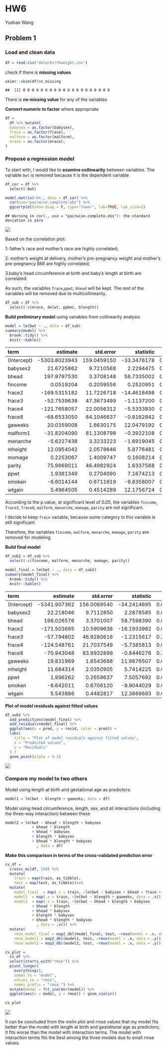 HW6
================
Yushan Wang

## Problem 1

### Load and clean data

``` r
df = read.csv("data/birthweight.csv") 
```

check if there is **missing values**

``` r
skimr::skim(df)$n_missing
```

    ##  [1] 0 0 0 0 0 0 0 0 0 0 0 0 0 0 0 0 0 0 0 0

There is **no missing value** for any of the variables

**Convert numeric to factor** where appropriate

``` r
df = 
  df %>% mutate(
  babysex = as.factor(babysex),
  frace = as.factor(frace),
  malform = as.factor(malform),
  mrace = as.factor(mrace),
)
```

### Propose a regression model

To start with, I would like to **examine collinearity** between
variables. The variable `bwt` is removed because it is the dependent
variable

``` r
df_cor = df %>% 
  select(-bwt)

model.matrix(~0+., data = df_cor) %>% 
  cor(use="pairwise.complete.obs") %>% 
  ggcorrplot(show.diag = F, type="lower", lab=TRUE, lab_size=2)
```

    ## Warning in cor(., use = "pairwise.complete.obs"): the standard deviation is zero

![](p8105_hw6_yw3772_files/figure-gfm/unnamed-chunk-4-1.png)<!-- -->

Based on the correlation plot:

1: father’s race and mother’s race are highly correlated;

2: mother’s weight at delivery, mother’s pre-pregnancy weight and
mother’s pre-pregnancy BMI are highly correlated;

3.baby’s head circumference at birth and baby’s length at birth are
correlated.

As such, the variables `frace`,`ppwt`, `bhead` will be kept. The rest of
the variables will be removed due to multicollinearity.

``` r
df_sub = df %>% 
  select(-c(mrace, delwt, ppbmi, blength))
```

**Build preliminary model** using variables from collinearity analysis

``` r
model = lm(bwt ~ ., data = df_sub)
summary(model) %>% 
  broom::tidy() %>% 
  knitr::kable()
```

| term        |      estimate |   std.error |   statistic |   p.value |
|:------------|--------------:|------------:|------------:|----------:|
| (Intercept) | -5303.8023943 | 159.0459150 | -33.3476178 | 0.0000000 |
| babysex2    |    21.6725862 |   9.7210568 |   2.2294475 | 0.0258353 |
| bhead       |   197.9797530 |   3.3708148 |  58.7335002 | 0.0000000 |
| fincome     |     0.0519204 |   0.2059556 |   0.2520951 | 0.8009795 |
| frace2      |  -169.5315182 |  11.7226718 | -14.4618498 | 0.0000000 |
| frace3      |   -52.7539638 |  47.3673499 |  -1.1137200 | 0.2654612 |
| frace4      |  -121.7658057 |  22.0056312 |  -5.5333930 | 0.0000000 |
| frace8      |   -68.6533050 |  84.1046637 |  -0.8162842 | 0.4143826 |
| gaweeks     |    20.0359008 |   1.6630175 |  12.0479192 | 0.0000000 |
| malform1    |   -31.8204090 |  81.1308798 |  -0.3922108 | 0.6949218 |
| menarche    |    -5.6227438 |   3.3233223 |  -1.6919045 | 0.0907362 |
| mheight     |    12.0954042 |   2.0578646 |   5.8776481 | 0.0000000 |
| momage      |     0.2253067 |   1.4009747 |   0.1608214 | 0.8722416 |
| parity      |    75.9669011 |  46.4982924 |   1.6337568 | 0.1023827 |
| ppwt        |     1.9381349 |   0.2704090 |   7.1674213 | 0.0000000 |
| smoken      |    -6.6014144 |   0.6711619 |  -9.8358007 | 0.0000000 |
| wtgain      |     5.4964505 |   0.4514289 |  12.1756724 | 0.0000000 |

According to the p.value, at significant level of 0.05, the variables
`fincome`, `frace3`, `frace8`, `malform`, `menarche`, `momage`, `parity`
are not significant.

I decide to keep `frace` variable, because some category in this
variable is still significant.

Therefore, the variables `fincome`, `malform`, `menarche`, `momage`,
`parity` are removed for modeling.

**Build final model**

``` r
df_sub2 = df_sub %>% 
  select(-c(fincome, malform, menarche, momage, parity))

model_final = lm(bwt ~ ., data = df_sub2)
summary(model_final) %>% 
  broom::tidy() %>% 
  knitr::kable()
```

| term        |     estimate |   std.error |   statistic |   p.value |
|:------------|-------------:|------------:|------------:|----------:|
| (Intercept) | -5341.907362 | 156.0069540 | -34.2414695 | 0.0000000 |
| babysex2    |    22.218046 |   9.7112850 |   2.2878585 | 0.0221937 |
| bhead       |   198.026576 |   3.3701007 |  58.7598390 | 0.0000000 |
| frace2      |  -171.503695 |  10.5909638 | -16.1933982 | 0.0000000 |
| frace3      |   -57.794802 |  46.9280616 |  -1.2315617 | 0.2181797 |
| frace4      |  -124.548761 |  21.7037549 |  -5.7385813 | 0.0000000 |
| frace8      |   -70.943048 |  83.9932899 |  -0.8446276 | 0.3983655 |
| gaweeks     |    19.831969 |   1.6543666 |  11.9876507 | 0.0000000 |
| mheight     |    11.684314 |   2.0350905 |   5.7414225 | 0.0000000 |
| ppwt        |     1.996262 |   0.2659637 |   7.5057692 | 0.0000000 |
| smoken      |    -6.642011 |   0.6706120 |  -9.9044029 | 0.0000000 |
| wtgain      |     5.543886 |   0.4482817 |  12.3669693 | 0.0000000 |

**Plot of model residuals against fitted values**

``` r
df_sub2 %>% 
  add_predictions(model_final) %>% 
  add_residuals(model_final) %>% 
  ggplot(aes(x = pred, y = resid, color = pred)) +
  labs(
    title = "Plot of model residuals against fitted values", 
    x = "Predicted values",
    y = "Residuals"
  ) + 
  geom_point(alpha = 0.2) 
```

![](p8105_hw6_yw3772_files/figure-gfm/unnamed-chunk-8-1.png)<!-- -->

### Compare my model to two others

Model using length at birth and gestational age as predictors:

``` r
model1 = lm(bwt ~ blength + gaweeks, data = df)
```

Model using head circumference, length, sex, and all interactions
(including the three-way interaction) between these

``` r
model2 = lm(bwt ~ bhead + blength + babysex 
            + bhead * blength 
            + bhead * babysex
            + blength * babysex
            + bhead * blength * babysex
              , data = df)
```

**Make this comparison in terms of the cross-validated prediction
error**

``` r
cv_df = 
  crossv_mc(df, 100) %>% 
  mutate(
    train = map(train, as_tibble),
    test = map(test, as_tibble))%>% 
  mutate(
    model_final  = map(.x = train, ~lm(bwt ~ babysex + bhead + frace + gaweeks + mheight + ppwt + smoken + wtgain, data = .x)),
    model1  = map(.x = train, ~lm(bwt ~ blength + gaweeks, data = .x)),
    model2  = map(.x = train, ~lm(bwt ~ bhead + blength + babysex 
            + bhead * blength 
            + bhead * babysex
            + blength * babysex
            + bhead * blength * babysex
              , data = .x))) %>% 
  mutate(
    rmse_model_final = map2_dbl(model_final, test, ~rmse(model = .x, data = .y)),
    rmse_model1 = map2_dbl(model1, test, ~rmse(model = .x, data = .y)),
    rmse_model2 = map2_dbl(model2, test, ~rmse(model = .x, data = .y)))
```

``` r
cv_plot = 
  cv_df %>% 
  select(starts_with("rmse")) %>% 
  pivot_longer(
    everything(),
    names_to = "model", 
    values_to = "rmse",
    names_prefix = "rmse_") %>% 
  mutate(model = fct_inorder(model)) %>% 
  ggplot(aes(x = model, y = rmse)) + geom_violin()

cv_plot
```

![](p8105_hw6_yw3772_files/figure-gfm/unnamed-chunk-12-1.png)<!-- -->

It can be concluded from the violin plot and rmse values that my model
fits better than the model with length at birth and gestational age as
predictors; It fits worse than the model with interaction terms. The
model with interaction terms fits the best among the three models due to
small rmse values.

## 
